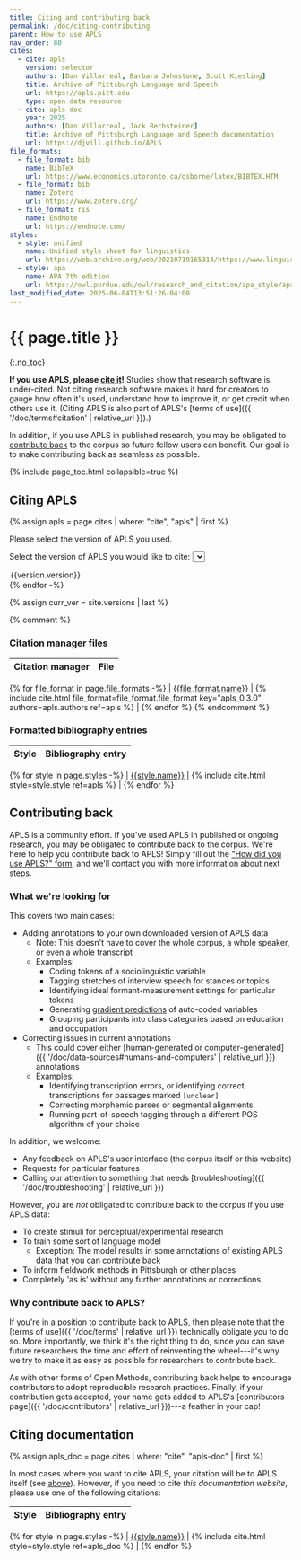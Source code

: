 ```yaml
---
title: Citing and contributing back
permalink: /doc/citing-contributing
parent: How to use APLS
nav_order: 80
cites:
  - cite: apls
    version: selector
    authors: [Dan Villarreal, Barbara Johnstone, Scott Kiesling]
    title: Archive of Pittsburgh Language and Speech
    url: https://apls.pitt.edu
    type: open data resource
  - cite: apls-doc
    year: 2025
    authors: [Dan Villarreal, Jack Rechsteiner]
    title: Archive of Pittsburgh Language and Speech documentation
    url: https://djvill.github.io/APLS
file_formats:
  - file_format: bib
    name: BibTeX
    url: https://www.economics.utoronto.ca/osborne/latex/BIBTEX.HTM
  - file_format: bib
    name: Zotero
    url: https://www.zotero.org/
  - file_format: ris
    name: EndNote
    url: https://endnote.com/
styles:
  - style: unified
    name: Unified style sheet for linguistics
    url: https://web.archive.org/web/20210719165314/https://www.linguisticsociety.org/sites/default/files/style-sheet_0.pdf
  - style: apa
    name: APA 7th edition
    url: https://owl.purdue.edu/owl/research_and_citation/apa_style/apa_style_introduction.html
last_modified_date: 2025-06-04T13:51:26-04:00
---
```


# {{ page.title }}
{:.no_toc}

**If you use APLS, please [cite it](#citing-apls)!**
Studies show that research software is under-cited. <!-- Add cites -->
Not citing research software makes it hard for creators to gauge how often it's used, understand how to improve it, or get credit when others use it.
(Citing APLS is also part of APLS's [terms of use]({{ '/doc/terms#citation' | relative_url }}).)

In addition, if you use APLS in published research, you may be obligated <!-- wording --> to [contribute back](#contributing-back) to the corpus so future fellow users can benefit.
Our goal is to make contributing back as seamless as possible.

{% include page_toc.html collapsible=true %}

## Citing APLS

{% assign apls = page.cites | where: "cite", "apls" | first %}

Please select the version of APLS you used.
<!-- If you downloaded any CSV files, the first column should contain the APLS version. -->

<label for="version-select">Select the version of APLS you would like to cite:</label>
<select name="version" id="version-select">
  {% for version in site.versions reversed -%}
  <option value="{{version.version}}">{{version.version}}</option>
  {% endfor -%}
</select>

{% assign curr_ver = site.versions | last %}

<script>
const setVersionYear = (version, versionSpan, year, yearSpan) => {
  versionSpan.forEach(a => a.innerText = version);
  yearSpan.forEach(a => a.innerText = year);
};
const versionYear = (version, versionSpan, yearSpan) => {
  let year;
  switch(version) {
    {% for version in site.versions reversed -%}
    case "{{version.version}}":
      year = {{ version.date | date: "%Y" }};
      break;
    {% endfor %}
  }
  console.log(version, year);
  setVersionYear(version, versionSpan, year, yearSpan);
};

window.addEventListener('DOMContentLoaded', () => {
  const versSelect = document.querySelector("#version-select"),
        versionSpan = document.querySelectorAll(".version"),
        yearSpan = document.querySelectorAll(".year");
  let version = '{{ curr_ver.version }}';
  let year = {{ curr_ver.date | date: "%Y" }};
  setVersionYear(version, versionSpan, year, yearSpan);
  versSelect.addEventListener("change", e => versionYear(e.target.value, versionSpan, yearSpan));
});
</script>

{% comment %}
### Citation manager files

| Citation manager | File <!--(click to download)--> |
|------------------|--------------------------|
{% for file_format in page.file_formats -%}
| [{{file_format.name}}]({{file_format.url}}) | {% include cite.html file_format=file_format.file_format key="apls_0.3.0" authors=apls.authors ref=apls %} |
{% endfor %}
{% endcomment %}

### Formatted bibliography entries

| Style | Bibliography entry <!--(click to copy)--> |
|-------|--------------------------|
{% for style in page.styles -%}
| [{{style.name}}]({{style.url}}) | {% include cite.html style=style.style ref=apls %} |
{% endfor %}


## Contributing back

<!-- I should really have a "how did you use APLS?" form. A lot of the implementation details for contributing-back (e.g., coverage) can be relegated to that. And then I can make it "we'll reach out to you"-based rather than "you have to submit this whole big thing"-based -->

APLS is a community effort.
If you've used APLS in published or ongoing research, you may be obligated <!-- wording --> to contribute back to the corpus.
We're here to help you contribute back to APLS! 
Simply fill out the ["How did you use APLS?" form](LINK), and we'll contact you with more information about next steps.


### What we're looking for

This covers two main cases:

- Adding annotations to your own downloaded version of APLS data
	- Note: This doesn't have to cover the whole corpus, a whole speaker, or even a whole transcript
	- Examples:
		- Coding tokens of a sociolinguistic variable
		- Tagging stretches of interview speech for stances or topics
		- Identifying ideal formant-measurement settings for particular tokens
		- Generating [gradient predictions](https://www.journal-labphon.org/article/id/6264/) of auto-coded variables
		- Grouping participants into class categories based on education and occupation <!-- Link to participant attributes page/section -->
- Correcting issues in current annotations
	- This could cover either [human-generated or computer-generated]({{ '/doc/data-sources#humans-and-computers' | relative_url }}) <!-- check heading link later --> annotations
	- Examples:
		- Identifying transcription errors, or identifying correct transcriptions for passages marked `[unclear]`
		- Correcting morphemic parses or segmental alignments
		- Running part-of-speech tagging through a different POS algorithm of your choice

<!-- is this too many examples? -->

In addition, we welcome:

- Any feedback on APLS's user interface (the corpus itself or this website)
- Requests for particular features
- Calling our attention to something that needs [troubleshooting]({{ '/doc/troubleshooting' | relative_url }})


However, you are _not_ obligated <!-- wording --> to contribute back to the corpus if you use APLS data:

- To create stimuli for perceptual/experimental research
- To train some sort of language model
	- Exception: The model results in some annotations of existing APLS data that you can contribute back
- To inform fieldwork methods in Pittsburgh or other places
- Completely 'as is' without any further annotations or corrections


### Why contribute back to APLS?

If you're in a position to contribute back to APLS, then please note that the [terms of use]({{ '/doc/terms' | relative_url }}) technically obligate <!-- wording --> you to do so.
More importantly, we think it's the right thing to do, since you can save future researchers the time and effort of reinventing the wheel---it's why we try to make it as easy as possible for researchers to contribute back.
<!-- Maybe mention some Open Methods-y stuff here -->
As with other forms of Open Methods, contributing back helps to encourage contributors to adopt reproducible research practices.
Finally, if your contribution gets accepted, your name gets added to APLS's [contributors page]({{ '/doc/contributors' | relative_url }})---a feather in your cap!


## Citing documentation

{% assign apls_doc = page.cites | where: "cite", "apls-doc" | first %}

In most cases where you want to cite APLS, your citation will be to APLS itself (see [above](#citing-apls)).
However, if you need to cite _this documentation website_, please use one of the following citations:

| Style | Bibliography entry <!--(click to copy)--> |
|-------|--------------------------|
{% for style in page.styles -%}
| [{{style.name}}]({{style.url}}) | {% include cite.html style=style.style ref=apls_doc %} |
{% endfor %}

<!-- CITE -->
